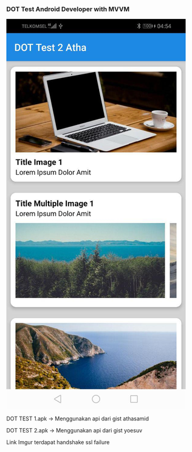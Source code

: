 ### DOT Test Android Developer with MVVM

![ScreenShoot](ss.jpg)

DOT TEST 1.apk -> Menggunakan api dari gist athasamid

DOT TEST 2.apk -> Menggunakan api dari gist yoesuv

Link Imgur terdapat handshake ssl failure

